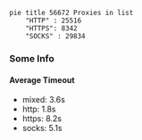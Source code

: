 
```mermaid
pie title 56672 Proxies in list
    "HTTP" : 25516
    "HTTPS": 8342
    "SOCKS" : 29834
```

### Some Info
#### Average Timeout

- mixed: 3.6s
- http: 1.8s
- https: 8.2s
- socks: 5.1s